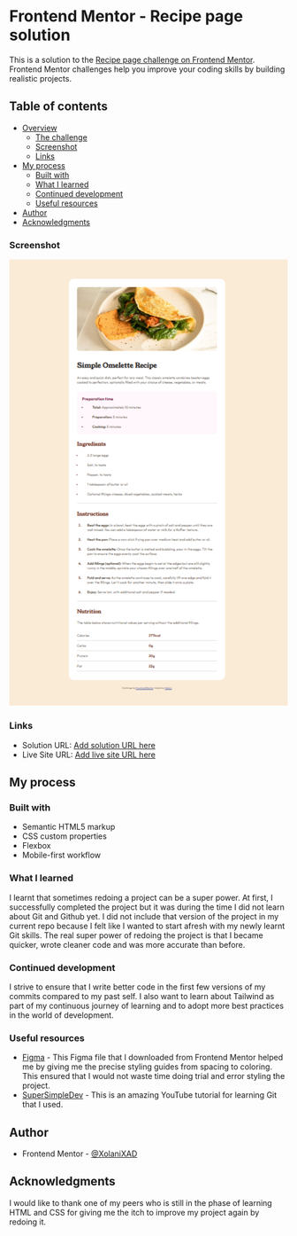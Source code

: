 # Frontend Mentor - Recipe page solution

This is a solution to the [Recipe page challenge on Frontend Mentor](https://www.frontendmentor.io/challenges/recipe-page-KiTsR8QQKm). Frontend Mentor challenges help you improve your coding skills by building realistic projects. 

## Table of contents

- [Overview](#overview)
  - [The challenge](#the-challenge)
  - [Screenshot](#screenshot)
  - [Links](#links)
- [My process](#my-process)
  - [Built with](#built-with)
  - [What I learned](#what-i-learned)
  - [Continued development](#continued-development)
  - [Useful resources](#useful-resources)
- [Author](#author)
- [Acknowledgments](#acknowledgments)

### Screenshot

![](./image.png)

### Links

- Solution URL: [Add solution URL here](https://your-solution-url.com)
- Live Site URL: [Add live site URL here](https://your-live-site-url.com)

## My process

### Built with

- Semantic HTML5 markup
- CSS custom properties
- Flexbox
- Mobile-first workflow

### What I learned

I learnt that sometimes redoing a project can be a super power. At first, I successfully completed the project but it was during the time I did not learn about Git and Github yet. I did not include that version of the project in my current repo because I felt like I wanted to start afresh with my newly learnt Git skills. The real super power of redoing the project is that I became quicker, wrote cleaner code and was more accurate than before.

### Continued development

I strive to ensure that I write better code in the first few versions of my commits compared to my past self. I also want to learn about Tailwind as part of my continuous journey of learning and to adopt more best practices in the world of development.

### Useful resources

- [Figma](https://www.figma.com) - This Figma file that I downloaded from Frontend Mentor helped me by giving me the precise styling guides from spacing to coloring. This ensured that I would not waste time doing trial and error styling the project.
- [SuperSimpleDev](https://www.youtube.com/watch?v=hrTQipWp6co&t=1837s) - This is an amazing YouTube tutorial for learning Git that I used.

## Author

- Frontend Mentor - [@XolaniXAD](https://www.frontendmentor.io/profile/@XolaniXAD)

## Acknowledgments

I would like to thank one of my peers who is still in the phase of learning HTML and CSS for giving me the itch to improve my project again by redoing it.
